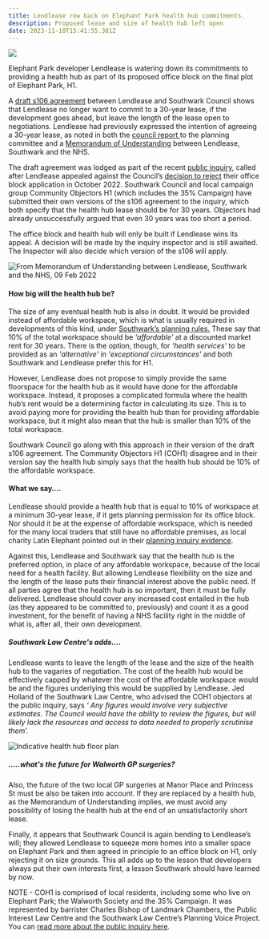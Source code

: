 ```yaml
---
title: Lendlease row back on Elephant Park health hub commitments.
description: Proposed lease and size of health hub left open
date: 2023-11-10T15:41:55.381Z
---
```

![](img/image_health_hub_f_ludewig_presentation_cd0610.png)

Elephant Park developer Lendlease is watering down its commitments to providing a health hub as part of its proposed office block on the final plot of Elephant Park, H1.

A [draft s106 agreement](https://gateleyhamer-pi.com/filer/sharing/1695377138/17820/) between Lendlease and Southwark Council shows that Lendlease no longer want to commit to a 30-year lease, if the development goes ahead, but leave the length of the lease open to negotiations.  Lendlease had previously expressed the intention of agreeing a 30-year lease, as noted in both the [council report ](https://gateleyhamer-pi.com/filer/sharing/1692268144/17415/)to the planning committee and a [Memorandum of Understanding](https://gateleyhamer-pi.com/filer/sharing/1692286223/17493/) between Lendlease, Southwark and the NHS.

The draft agreement was lodged as part of the recent [public inquiry](https://gateleyhamer-pi.com/en-gb/h1-elephant-park/), called after Lendlease appealed against the Council’s [decision to reject](https://gateleyhamer-pi.com/filer/sharing/1692268137/17410/) their office block application in October 2022.  Southwark Council and local campaign group Community Objectors H1 (which includes the 35% Campaign) have submitted their own versions of the s106 agreement to the inquiry, which both specify that the health hub lease should be for 30 years.  Objectors had already unsuccessfully argued that even 30 years was too short a period.

The office block and health hub will only be built if Lendlease wins its appeal.  A decision will be made by the inquiry inspector and is still awaited.  The Inspector will also decide which version of the s106 will apply.

![](img/extract_mou_09_feb_2022.png "From Memorandum of Understanding between Lendlease, Southwark and the NHS, 09 Feb 2022")

#### How big will the health hub be?

The size of any eventual health hub is also in doubt.  It would be provided instead of affordable workspace, which is what is usually required in developments of this kind, under [Southwark’s planning rules.](https://www.southwark.gov.uk/assets/attach/94325/Southwark-Plan-2022.pdf)  These say that 10% of the total workspace should be *‘affordable’* at a discounted market rent for 30 years.  There is the option, though, for *'health services'* to be provided as an *'alternative'* in *'exceptional circumstances'* and both Southwark and Lendlease prefer this for H1. 

However, Lendlease does not propose to simply provide the same floorspace for the health hub as it would have done for the affordable workspace.  Instead, it proposes a complicated formula where the health hub’s rent would be a determining factor in calculating its size.  This is to avoid paying more for providing the health hub than for providing affordable workspace, but it might also mean that the hub is smaller than 10% of the total workspace.

Southwark Council go along with this approach in their version of the draft s106 agreement. The Community Objectors H1 (COH1) disagree and in their version say the health hub simply says that the health hub should be 10% of the affordable workspace.

#### What we say….

Lendlease should provide a health hub that is equal to 10% of workspace at a minimum 30-year lease, if it gets planning permission for its office block. Nor should it be at the expense of affordable workspace, which is needed for the many local traders that still have no affordable premises, as local charity Latin Elephant pointed out in their [planning inquiry evidence](https://gateleyhamer-pi.com/filer/sharing/1692279141/17445/).

Against this, Lendlease and Southwark say that the health hub is the preferred option, in place of any affordable workspace, because of the local need for a health facility.  But allowing Lendlease flexibility on the size and the length of the lease puts their financial interest above the public need.  If all parties agree that the health hub is so important, then it must be fully delivered.  Lendlease should cover any increased cost entailed in the hub (as they appeared to be committed to, previously) and count it as a good investment, for the benefit of having a NHS facility right in the middle of what is, after all, their own development.

##### Southwark Law Centre's adds....

Lendlease wants to leave the length of the lease and the size of the health hub to the vagaries of negotiation.  The cost of the health hub would be effectively capped by whatever the cost of the affordable workspace would be and the figures underlying this would be supplied by Lendlease.  Jed Holland of the Southwark Law Centre, who advised the COH1 objectors at the public inquiry, says *‘ Any figures would involve very subjective estimates. The Council would have the ability to review the figures, but will likely lack the resources and access to data needed to properly scrutinise them’.*

![](img/floor_plan_health_hub_feb_2022.png "Indicative health hub floor plan")

##### .....what's the future for Walworth GP surgeries?

Also, the future of the two local GP surgeries at Manor Place and Princess St must be also be taken into account.  If they are replaced by a health hub, as the Memorandum of Understanding implies, we must avoid any possibility of losing the health hub at the end of an unsatisfactorily short lease. 

Finally, it appears that Southwark Council is again bending to Lendlease’s will; they allowed Lendlease to squeeze more homes into a smaller space on Elephant Park and then agreed in principle to an office block on H1, only rejecting it on size grounds.  This all adds up to the lesson that developers always put their own interests first, a lesson Southwark should have learned by now.

NOTE - COH1 is comprised of local residents, including some who live on Elephant Park; the Walworth Society and the 35% Campaign.  It was represented by barrister Charles Bishop of Landmark Chambers, the Public Interest Law Centre and the Southwark Law Centre’s Planning Voice Project.  You can [read more about the public inquiry here](https://www.pilc.org.uk/blog/elephant-park-planning-inquiry-recap/).